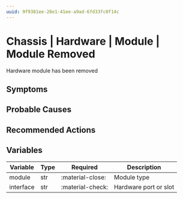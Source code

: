 ```yaml
---
uuid: 9f9381ee-28e1-41ee-a9ad-6fd33fc0f14c
---
```

# Chassis | Hardware | Module | Module Removed

Hardware module has been removed

## Symptoms

## Probable Causes

## Recommended Actions

## Variables

Variable | Type | Required | Description
--- | --- | --- | ---
module | str | :material-close: | Module type
interface | str | :material-check: | Hardware port or slot
